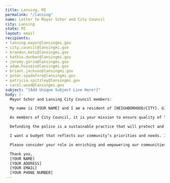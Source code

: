 ```yaml
---
title: Lansing, MI
permalink: "/lansing"
name: Letter to Mayor Schor and City Council
city: Lansing
state: MI
layout: email
recipients:
- lansing.mayor@lansingmi.gov
- city.council@lansingmi.gov
- brandon.betz@lansingmi.gov
- kathie.dunbar@lansingmi.gov
- jeremy.garza@lansingmi.gov
- adam.hussain@lansingmi.gov
- briant.jackson@lansingmi.gov
- peter.spadafore@lansingmi.gov
- patricia.spitzley@lansingmi.gov
- carol.wood@lansingmi.gov
subject: "[Add Unique Subject Line Here!]"
body: |-
  Mayor Schor and Lansing City Council members:

  My name is [YOUR NAME] and I am a resident of [NEIGHBORHOOD/CITY]. Given the history of policing and the most recent murders of Black people, I am asking you to redirect money away from the Lansing PD in the 2021 budget and instead to prioritize services that help strengthen our communities.

  As members of City Council, it is your mission to ensure quality of life for the Lansing community. You have seen the damage police officers have done to the vibrancy, safety, health, and inclusivity of both our local and national communities. We can no longer deny that increased policing has limited both personal and economic opportunities for people who have already been historically marginalized. To secure both short and long term stability for our city, we need to better allocate and manage our city resources.

  Defunding the police is a sustainable practice that will protect and enhance our cultural as well as our natural and historical resources. Under the guise of keeping the public safe, policing has been a well funded form of oppression that continues violent cycles instead of ending them. Lansing residents and businesses deserve to receive reliable, efficient, and quality services, as well as a feeling of safety. It is time to defund the police and move resources to programs and services that heal and build community.

  I want a budget that reflects our community’s priorities and needs. In 2020, the City of Lansing’s Budget showed that 32% of the general fund was allocated to policing while only 1% was allocated to human services and only 9% to public services. We want Lansing PD’s funding redistributed to services that actually help the people of Lansing, including affordable housing, more mental health services, and rent suspension and forgiveness for those who are currently unemployed. Beyond policing our community, these services are proven to be more effective in improving community safety and wellness. I demand a budget that supports community wellbeing, rather than funding police forces that tear us apart.

  Please consider your role in enriching and empowering our communities, especially amidst systemic racial injustice, wide-spread illness, and economic vulnerability.

  Thank you,
  [YOUR NAME]
  [YOUR ADDRESS]
  [YOUR EMAIL]
  [YOUR PHONE NUMBER]
---
```


